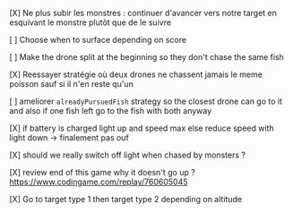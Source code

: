 [X] Ne plus subir les monstres : continuer d'avancer vers notre target en esquivant le monstre plutôt que de le suivre

[ ] Choose when to surface depending on score

[ ] Make the drone split at the beginning so they don't chase the same fish

[X] Reessayer stratégie où deux drones ne chassent jamais le meme poisson sauf si il n'en reste qu'un

[ ] ameliorer `alreadyPursuedFish` strategy so the closest drone can go to it and also if one fish left go to the fish with both anyway

[X] if battery is charged light up and speed max else reduce speed with light down -> finalement pas ouf

[X] should we really switch off light when chased by monsters ?

[X] review end of this game why it doesn't go up ? https://www.codingame.com/replay/760605045

[X] Go to target type 1 then target type 2 depending on altitude